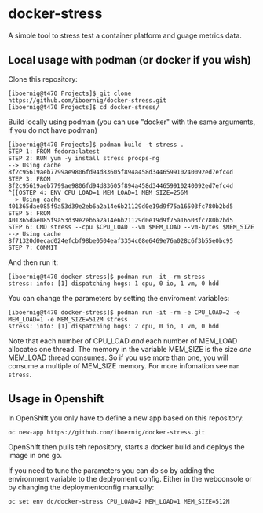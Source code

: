 # docker-stress
A simple tool to stress test a container platform and guage metrics data.
## Local usage with podman (or docker if you wish) 
Clone this repository:

    [iboernig@t470 Projects]$ git clone https://github.com/iboernig/docker-stress.git
    [iboernig@t470 Projects]$ cd docker-stress/

Build locally using podman (you can use "docker" with the same arguments, if you do not have podman)

    [iboernig@t470 Projects]$ podman build -t stress .
    STEP 1: FROM fedora:latest
    STEP 2: RUN yum -y install stress procps-ng 
    --> Using cache 8f2c95619aeb7799ae9806fd94d83605f894a458d344659910240092ed7efc4d
    STEP 3: FROM 8f2c95619aeb7799ae9806fd94d83605f894a458d344659910240092ed7efc4d
    ^[[OSTEP 4: ENV CPU_LOAD=1 MEM_LOAD=1 MEM_SIZE=256M
    --> Using cache 401365dae085f9a53d39e2eb6a2a14e6b21129d0e19d9f75a16503fc780b2bd5
    STEP 5: FROM 401365dae085f9a53d39e2eb6a2a14e6b21129d0e19d9f75a16503fc780b2bd5
    STEP 6: CMD stress --cpu $CPU_LOAD --vm $MEM_LOAD --vm-bytes $MEM_SIZE
    --> Using cache 8f71320d0ecad024efcbf98be0504eaf3354c08e6469e76a028c6f3b55e0bc95
    STEP 7: COMMIT 

And then run it:

    [iboernig@t470 docker-stress]$ podman run -it -rm stress 
    stress: info: [1] dispatching hogs: 1 cpu, 0 io, 1 vm, 0 hdd

You can change the parameters by setting the enviroment variables:
        
    [iboernig@t470 docker-stress]$ podman run -it -rm -e CPU_LOAD=2 -e MEM_LOAD=1 -e MEM_SIZE=512M stress
    stress: info: [1] dispatching hogs: 2 cpu, 0 io, 1 vm, 0 hdd
    
Note that each number of CPU_LOAD *and* each number of MEM_LOAD allocates one thread. The memory in the variable MEM_SIZE is the size *one* MEM_LOAD thread consumes. So if you use more than one, you will consume a multiple of MEM_SIZE memory.
For more infomation see `man stress`.

## Usage in Openshift
In OpenShift you only have to define a new app based on this repository:

    oc new-app https://github.com/iboernig/docker-stress.git

OpenShift then pulls teh repository, starts a docker build and deploys the image in one go.

If you need to tune the parameters you can do so by adding the environment variable to the deplyoment config. Either in the webconsole or by changing the deploymentconfig manually:

    oc set env dc/docker-stress CPU_LOAD=2 MEM_LOAD=1 MEM_SIZE=512M
